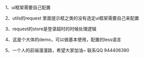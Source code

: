 1、ui框架需要自己配置

2、utils的request 里面提示框之类的没有选定ui框架需要自己来配置

3、request的store是登录超时的时候处理逻辑

4、这是个大体的demo，可以做基本使用，配置的less语言

5、一个人的前端漫漫路，希望大家加油~  联系QQ 944406390